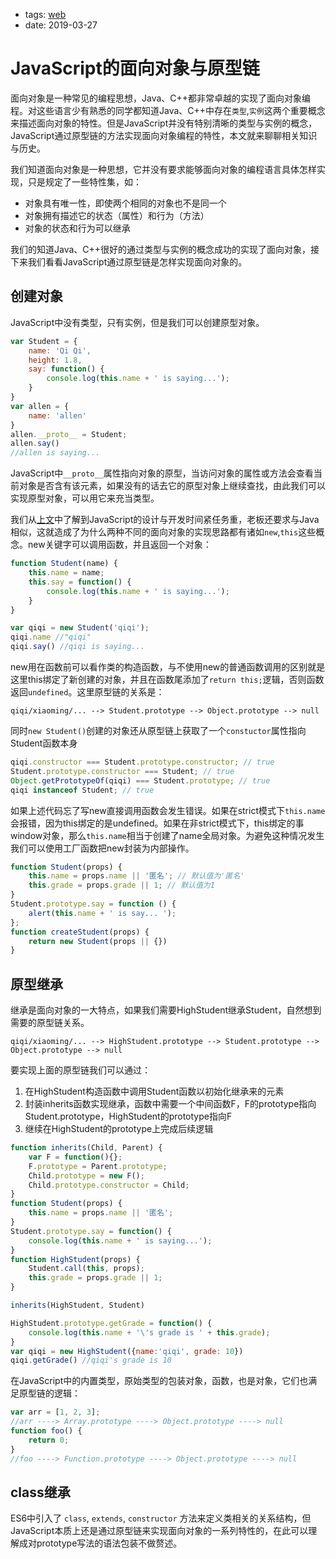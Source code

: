 - tags: [web](/tags.md#web)
- date: 2019-03-27

# JavaScript的面向对象与原型链

面向对象是一种常见的编程思想，Java、C++都非常卓越的实现了面向对象编程。对这些语言少有熟悉的同学都知道Java、C++中存在`类型`,`实例`这两个重要概念来描述面向对象的特性。但是JavaScript并没有特别清晰的类型与实例的概念，JavaScript通过原型链的方法实现面向对象编程的特性，本文就来聊聊相关知识与历史。

我们知道面向对象是一种思想，它并没有要求能够面向对象的编程语言具体怎样实现，只是规定了一些特性集，如：

- 对象具有唯一性，即使两个相同的对象也不是同一个
- 对象拥有描述它的状态（属性）和行为（方法）
- 对象的状态和行为可以继承

我们的知道Java、C++很好的通过类型与实例的概念成功的实现了面向对象，接下来我们看看JavaScript通过原型链是怎样实现面向对象的。

## 创建对象

JavaScript中没有类型，只有实例，但是我们可以创建原型对象。

```jsx
var Student = {
    name: 'Qi Qi',
    height: 1.8,
    say: function() {
        console.log(this.name + ' is saying...');
    }
}
var allen = {
    name: 'allen'
}
allen.__proto__ = Student;
allen.say()
//allen is saying...

```

JavaScript中`__proto__`属性指向对象的原型，当访问对象的属性或方法会查看当前对象是否含有该元素，如果没有的话去它的原型对象上继续查找，由此我们可以实现原型对象，可以用它来充当类型。

我们从[上文](/2019/03/25/javascript-trap)中了解到JavaScript的设计与开发时间紧任务重，老板还要求与Java相似，这就造成了为什么两种不同的面向对象的实现思路都有诸如`new`,`this`这些概念。new关键字可以调用函数，并且返回一个对象：

```jsx
function Student(name) {
    this.name = name;
    this.say = function() {
        console.log(this.name + ' is saying...');
    }
}

var qiqi = new Student('qiqi');
qiqi.name //"qiqi"
qiqi.say() //qiqi is saying...

```

new用在函数前可以看作类的构造函数，与不使用new的普通函数调用的区别就是这里this绑定了新创建的对象，并且在函数尾添加了`return this;`逻辑，否则函数返回`undefined`。这里原型链的关系是：

```
qiqi/xiaoming/... --> Student.prototype --> Object.prototype --> null

```

同时`new Student()`创建的对象还从原型链上获取了一个`constuctor`属性指向Student函数本身

```jsx
qiqi.constructor === Student.prototype.constructor; // true
Student.prototype.constructor === Student; // true
Object.getPrototypeOf(qiqi) === Student.prototype; // true
qiqi instanceof Student; // true

```

如果上述代码忘了写new直接调用函数会发生错误。如果在strict模式下`this.name`会报错，因为this绑定的是undefined。如果在非strict模式下，this绑定的事window对象，那么`this.name`相当于创建了name全局对象。为避免这种情况发生我们可以使用工厂函数把new封装为内部操作。

```jsx
function Student(props) {
    this.name = props.name || '匿名'; // 默认值为'匿名'
    this.grade = props.grade || 1; // 默认值为1
}
Student.prototype.say = function () {
    alert(this.name + ' is say... ');
};
function createStudent(props) {
    return new Student(props || {})
}

```

## 原型继承

继承是面向对象的一大特点，如果我们需要HighStudent继承Student，自然想到需要的原型链关系。

```
qiqi/xiaoming/... --> HighStudent.prototype --> Student.prototype --> Object.prototype --> null

```

要实现上面的原型链我们可以通过：

1. 在HighStudent构造函数中调用Student函数以初始化继承来的元素
2. 封装inherits函数实现继承，函数中需要一个中间函数F，F的prototype指向Student.prototype，HighStudent的prototype指向F
3. 继续在HighStudent的prototype上完成后续逻辑

```jsx
function inherits(Child, Parent) {
    var F = function(){};
    F.prototype = Parent.prototype;
    Child.prototype = new F();
    Child.prototype.constructor = Child;
}
function Student(props) {
    this.name = props.name || '匿名';
}
Student.prototype.say = function() {
    console.log(this.name + ' is saying...');
}
function HighStudent(props) {
    Student.call(this, props);
    this.grade = props.grade || 1;
}

inherits(HighStudent, Student)

HighStudent.prototype.getGrade = function() {
    console.log(this.name + '\'s grade is ' + this.grade);
}
var qiqi = new HighStudent({name:'qiqi', grade: 10})
qiqi.getGrade() //qiqi's grade is 10

```

在JavaScript中的内置类型，原始类型的包装对象，函数，也是对象，它们也满足原型链的逻辑：

```jsx
var arr = [1, 2, 3];
//arr ----> Array.prototype ----> Object.prototype ----> null
function foo() {
    return 0;
}
//foo ----> Function.prototype ----> Object.prototype ----> null

```

## class继承

ES6中引入了 `class`, `extends`, `constructor` 方法来定义类相关的关系结构，但JavaScript本质上还是通过原型链来实现面向对象的一系列特性的，在此可以理解成对prototype写法的语法包装不做赘述。